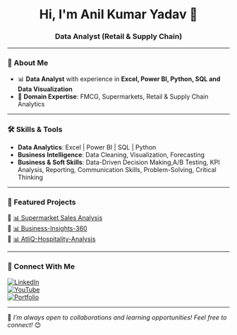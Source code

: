 <h1 align="center">Hi, I'm Anil Kumar Yadav 👋</h1>
<h3 align="center">Data Analyst (Retail & Supply Chain) </h3>

---

### 🔹 About Me
- 📊 **Data Analyst** with experience in **Excel, Power BI, Python, SQL and Data Visualization**     
- 🛒 **Domain Expertise**: FMCG, Supermarkets, Retail & Supply Chain Analytics  

---

### 🛠 Skills & Tools
- **Data Analytics**: Excel | Power BI | SQL | Python 
- **Business Intelligence**: Data Cleaning, Visualization, Forecasting
- **Business & Soft Skills**: Data-Driven Decision Making,A/B Testing, KPI Analysis, Reporting, Communication Skills, Problem-Solving, Critical Thinking

---

### 📌 Featured Projects  
🔹 [📊 Supermarket Sales Analysis](https://github.com/aniyadav17/supermarket-sales-analysis)  
🔹 [📊 Business-Insights-360](https://github.com/aniyadav17/Business_Insights_360)  
🔹 [📊 AtliQ-Hospitality-Analysis](https://github.com/aniyadav17/AtliQ-Hospitality-Analysis)


---

### 🔗 Connect With Me
[![LinkedIn](https://img.shields.io/badge/LinkedIn-Connect-blue?logo=linkedin)](www.linkedin.com/in/anil-yadav1795)  
[![YouTube](https://img.shields.io/badge/YouTube-Subscribe-red?logo=youtube)](https://www.youtube.com/@DataInShorts)  
[![Portfolio](https://img.shields.io/badge/Portfolio-View-green?logo=portfolio)](your-portfolio-link)  

---

🚀 *I’m always open to collaborations and learning opportunities! Feel free to connect!* 😊  


